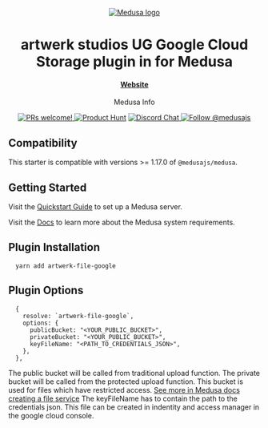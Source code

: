 <p align="center">
  <a href="https://www.medusajs.com">
  <picture>
    <source media="(prefers-color-scheme: dark)" srcset="https://user-images.githubusercontent.com/59018053/229103275-b5e482bb-4601-46e6-8142-244f531cebdb.svg">
    <source media="(prefers-color-scheme: light)" srcset="https://user-images.githubusercontent.com/59018053/229103726-e5b529a3-9b3f-4970-8a1f-c6af37f087bf.svg">
    <img alt="Medusa logo" src="https://user-images.githubusercontent.com/59018053/229103726-e5b529a3-9b3f-4970-8a1f-c6af37f087bf.svg">
    </picture>
  </a>
</p>
<h1 align="center">
  artwerk studios UG Google Cloud Storage plugin in for Medusa
</h1>

<h4 align="center">
  <a href="https://www.artwerk.store">Website</a>
</h4>

<p align="center">
  Medusa Info
</p>
<p align="center">
  <a href="https://github.com/medusajs/medusa/blob/master/CONTRIBUTING.md">
    <img src="https://img.shields.io/badge/PRs-welcome-brightgreen.svg?style=flat" alt="PRs welcome!" />
  </a>
    <a href="https://www.producthunt.com/posts/medusa"><img src="https://img.shields.io/badge/Product%20Hunt-%231%20Product%20of%20the%20Day-%23DA552E" alt="Product Hunt"></a>
  <a href="https://discord.gg/xpCwq3Kfn8">
    <img src="https://img.shields.io/badge/chat-on%20discord-7289DA.svg" alt="Discord Chat" />
  </a>
  <a href="https://twitter.com/intent/follow?screen_name=medusajs">
    <img src="https://img.shields.io/twitter/follow/medusajs.svg?label=Follow%20@medusajs" alt="Follow @medusajs" />
  </a>
</p>

## Compatibility

This starter is compatible with versions >= 1.17.0 of `@medusajs/medusa`.

## Getting Started

Visit the [Quickstart Guide](https://docs.medusajs.com/create-medusa-app) to set up a Medusa server.

Visit the [Docs](https://docs.medusajs.com/development/backend/prepare-environment) to learn more about the Medusa system requirements.

## Plugin Installation

```
  yarn add artwerk-file-google
```

## Plugin Options

```
  {
    resolve: `artwerk-file-google`,
    options: {
      publicBucket: "<YOUR_PUBLIC_BUCKET>",
      privateBucket: "<YOUR_PUBLIC_BUCKET>",
      keyFileName: "<PATH_TO_CREDENTIALS_JSON>",
    },
  },
```

The public bucket will be called from traditional upload function.
The private bucket will be called from the protected upload function. This bucket is used for files which have restricted access. [See more in Medusa docs creating a file service](https://docs.medusajs.com/development/file-service/create-file-service#using-a-constructor)
The keyFileName has to contain the path to the credentials json. This file can be created in indentity and access manager in the google cloud console.
